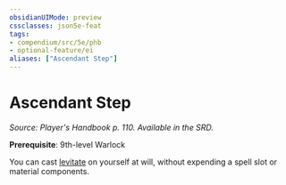 ```yaml
---
obsidianUIMode: preview
cssclasses: json5e-feat
tags:
- compendium/src/5e/phb
- optional-feature/ei
aliases: ["Ascendant Step"]
---
```

# Ascendant Step
*Source: Player's Handbook p. 110. Available in the SRD.*  

**Prerequisite**: 9th-level Warlock

You can cast [levitate](4-Resources/Compendium/spells/levitate.md) on yourself at will, without expending a spell slot or material components.
